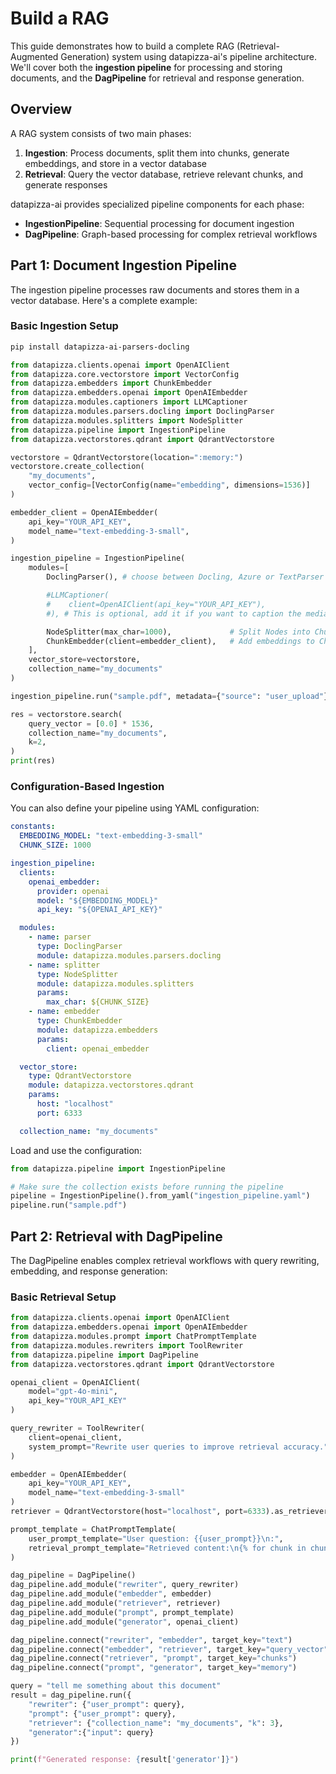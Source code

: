 # Build a RAG

This guide demonstrates how to build a complete RAG (Retrieval-Augmented Generation) system using datapizza-ai's pipeline architecture. We'll cover both the **ingestion pipeline** for processing and storing documents, and the **DagPipeline** for retrieval and response generation.

## Overview

A RAG system consists of two main phases:

1. **Ingestion**: Process documents, split them into chunks, generate embeddings, and store in a vector database
2. **Retrieval**: Query the vector database, retrieve relevant chunks, and generate responses

datapizza-ai provides specialized pipeline components for each phase:

- **IngestionPipeline**: Sequential processing for document ingestion
- **DagPipeline**: Graph-based processing for complex retrieval workflows

## Part 1: Document Ingestion Pipeline

The ingestion pipeline processes raw documents and stores them in a vector database. Here's a complete example:

### Basic Ingestion Setup

```sh
pip install datapizza-ai-parsers-docling
```

```python
from datapizza.clients.openai import OpenAIClient
from datapizza.core.vectorstore import VectorConfig
from datapizza.embedders import ChunkEmbedder
from datapizza.embedders.openai import OpenAIEmbedder
from datapizza.modules.captioners import LLMCaptioner
from datapizza.modules.parsers.docling import DoclingParser
from datapizza.modules.splitters import NodeSplitter
from datapizza.pipeline import IngestionPipeline
from datapizza.vectorstores.qdrant import QdrantVectorstore

vectorstore = QdrantVectorstore(location=":memory:")
vectorstore.create_collection(
    "my_documents",
    vector_config=[VectorConfig(name="embedding", dimensions=1536)]
)

embedder_client = OpenAIEmbedder(
    api_key="YOUR_API_KEY",
    model_name="text-embedding-3-small",
)

ingestion_pipeline = IngestionPipeline(
    modules=[
        DoclingParser(), # choose between Docling, Azure or TextParser to parse plain text

        #LLMCaptioner(
        #    client=OpenAIClient(api_key="YOUR_API_KEY"),
        #), # This is optional, add it if you want to caption the media

        NodeSplitter(max_char=1000),             # Split Nodes into Chunks
        ChunkEmbedder(client=embedder_client),   # Add embeddings to Chunks
    ],
    vector_store=vectorstore,
    collection_name="my_documents"
)

ingestion_pipeline.run("sample.pdf", metadata={"source": "user_upload"})

res = vectorstore.search(
    query_vector = [0.0] * 1536,
    collection_name="my_documents",
    k=2,
)
print(res)
```


### Configuration-Based Ingestion

You can also define your pipeline using YAML configuration:

```yaml
constants:
  EMBEDDING_MODEL: "text-embedding-3-small"
  CHUNK_SIZE: 1000

ingestion_pipeline:
  clients:
    openai_embedder:
      provider: openai
      model: "${EMBEDDING_MODEL}"
      api_key: "${OPENAI_API_KEY}"

  modules:
    - name: parser
      type: DoclingParser
      module: datapizza.modules.parsers.docling
    - name: splitter
      type: NodeSplitter
      module: datapizza.modules.splitters
      params:
        max_char: ${CHUNK_SIZE}
    - name: embedder
      type: ChunkEmbedder
      module: datapizza.embedders
      params:
        client: openai_embedder

  vector_store:
    type: QdrantVectorstore
    module: datapizza.vectorstores.qdrant
    params:
      host: "localhost"
      port: 6333

  collection_name: "my_documents"
```

Load and use the configuration:

```python
from datapizza.pipeline import IngestionPipeline

# Make sure the collection exists before running the pipeline
pipeline = IngestionPipeline().from_yaml("ingestion_pipeline.yaml")
pipeline.run("sample.pdf")

```

## Part 2: Retrieval with DagPipeline

The DagPipeline enables complex retrieval workflows with query rewriting, embedding, and response generation:

### Basic Retrieval Setup

```python
from datapizza.clients.openai import OpenAIClient
from datapizza.embedders.openai import OpenAIEmbedder
from datapizza.modules.prompt import ChatPromptTemplate
from datapizza.modules.rewriters import ToolRewriter
from datapizza.pipeline import DagPipeline
from datapizza.vectorstores.qdrant import QdrantVectorstore

openai_client = OpenAIClient(
    model="gpt-4o-mini",
    api_key="YOUR_API_KEY"
)

query_rewriter = ToolRewriter(
    client=openai_client,
    system_prompt="Rewrite user queries to improve retrieval accuracy."
)

embedder = OpenAIEmbedder(
    api_key="YOUR_API_KEY",
    model_name="text-embedding-3-small"
)
retriever = QdrantVectorstore(host="localhost", port=6333).as_retriever(collection_name="my_documents", k=5)

prompt_template = ChatPromptTemplate(
    user_prompt_template="User question: {{user_prompt}}\n:",
    retrieval_prompt_template="Retrieved content:\n{% for chunk in chunks %}{{ chunk.text }}\n{% endfor %}"
)

dag_pipeline = DagPipeline()
dag_pipeline.add_module("rewriter", query_rewriter)
dag_pipeline.add_module("embedder", embedder)
dag_pipeline.add_module("retriever", retriever)
dag_pipeline.add_module("prompt", prompt_template)
dag_pipeline.add_module("generator", openai_client)

dag_pipeline.connect("rewriter", "embedder", target_key="text")
dag_pipeline.connect("embedder", "retriever", target_key="query_vector")
dag_pipeline.connect("retriever", "prompt", target_key="chunks")
dag_pipeline.connect("prompt", "generator", target_key="memory")

query = "tell me something about this document"
result = dag_pipeline.run({
    "rewriter": {"user_prompt": query},
    "prompt": {"user_prompt": query},
    "retriever": {"collection_name": "my_documents", "k": 3},
    "generator":{"input": query}
})

print(f"Generated response: {result['generator']}")
```
